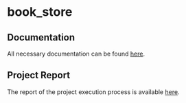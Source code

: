 # book_store

## Documentation
All necessary documentation can be found [here](https://github.com/marziehbagherinia/book_store/tree/main/documentations).

## Project Report
The report of the project execution process is available [here](https://github.com/marziehbagherinia/book_store/blob/main/documentations/report.pdf).
